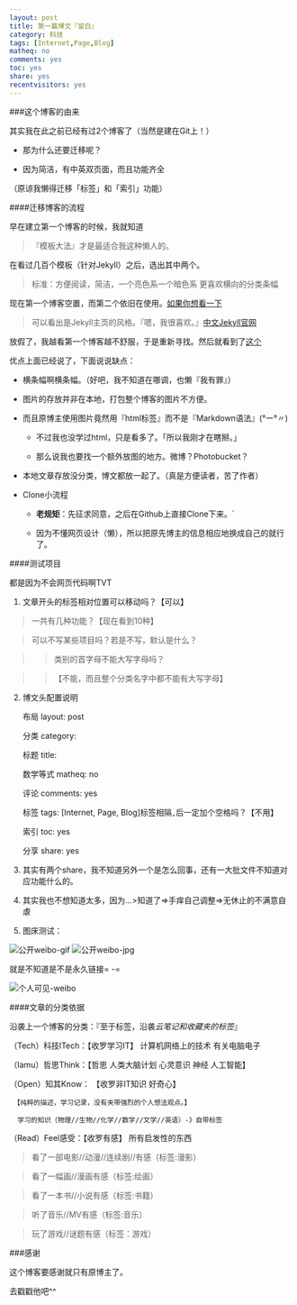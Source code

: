 ```yaml
---
layout: post 
title: 第一篇博文『留白』
category: 科技
tags: [Internet,Page,Blog]
matheq: no
comments: yes
toc: yes
share: yes
recentvisitors: yes
---
```


###这个博客的由来

其实我在此之前已经有过2个博客了（当然是建在Git上！）

- 那为什么还要迁移呢？

- 因为简洁，有中英双页面，而且功能齐全

（原谅我懒得迁移「标签」和「索引」功能）

####迁移博客的流程

早在建立第一个博客的时候，我就知道

>『模板大法』才是最适合我这种懒人的。

在看过几百个模板（针对Jekyll）之后，选出其中两个。

>标准：方便阅读，简洁，一个亮色系一个暗色系 更喜欢横向的分类条幅

现在第一个博客空置，而第二个依旧在使用。[如果你想看一下](http://unkonw.github.io/)

>可以看出是Jekyll主页的风格。『嗯，我很喜欢。』[中文Jekyll官网](http://jekyllcn.com/)

放假了，我越看第一个博客越不舒服，于是重新寻找。然后就看到了[这个](http://yanshuo.name/)

优点上面已经说了，下面说说缺点：

- 横条幅啊横条幅。（好吧，我不知道在哪调，也懒『我有罪』）

- 图片的存放并非在本地，打包整个博客的图片不方便。

- 而且原博主使用图片竟然用『html标签』而不是『Markdown语法』(°ー°〃)

  - 不过我也没学过html，只是看多了。「所以我刚才在瞎掰。」
  
  - 那么说我也要找一个额外放图的地方。微博？Photobucket？

- 本地文章存放没分类，博文都放一起了。（真是方便读者，苦了作者）

- Clone小流程

  - **老规矩**：先征求同意，之后在Github上直接Clone下来。`
  
  - 因为不懂网页设计（懒），所以把原先博主的信息相应地换成自己的就行了。

####测试项目

都是因为不会网页代码啊TVT

1. 文章开头的标签相对位置可以移动吗？【可以】

>一共有几种功能？【现在看到10种】

>可以不写某些项目吗？若是不写，默认是什么？

>>类别的首字母不能大写字母吗？

>>【不能，而且整个分类名字中都不能有大写字母】

2. 博文头配置说明
  
    布局 layout: post
    
    分类 category: 
      
    标题 title: 
    
    数学等式 matheq: no
    
    评论 comments: yes
    
    标签 tags: [Internet, Page, Blog]标签相隔`,`后一定加个空格吗？【不用】
    
    索引 toc: yes
    
    分享 share: yes
    
3. 其实有两个share，我不知道另外一个是怎么回事，还有一大批文件不知道对应功能什么的。

4. 其实我也不想知道太多，因为...>知道了=>手痒自己调整=>无休止的不满意自虐

5. 图床测试：

![公开weibo-gif](http://ww2.sinaimg.cn/square/8935112btw1eq5jp3ruvgg2046046746.gif)
![公开weibo-jpg](http://ww4.sinaimg.cn/square/8935112btw1eq5jp3zfvuj2046046dfr.jpg)

就是不知道是不是永久链接= -=

![个人可见-weibo](http://ww3.sinaimg.cn/bmiddle/8935112btw1eq5jrzweeij20c808s75s.jpg)

####文章的分类依据

沿袭上一个博客的分类：『至于标签，沿袭*云笔记和收藏夹的标签*』

（Tech）科技ITech：【收罗学习IT】 计算机网络上的技术 有关电脑电子

（Iamu）哲思Think：【哲思 人类大脑计划 心灵意识 神经 人工智能】 

（Open）知其Know： 【收罗非IT知识 好奇心】

     【纯粹的描述，学习记录，没有夹带强烈的个人想法观点。】
     
      学习的知识（物理//生物//化学//数学//文学//英语）-》自带标签
      
（Read）Feel感受：【收罗有感】 所有启发性的东西 

>看了一部电影//动漫//连续剧//有感（标签:漫影）
                
>看了一幅画//漫画有感（标签:绘画）
                
>看了一本书//小说有感（标签:书籍）

>听了音乐//MV有感（标签:音乐）
                
>玩了游戏//谜题有感（标签：游戏）
      
###感谢

这个博客要感谢就只有原博主了。

去戳戳他吧^^
